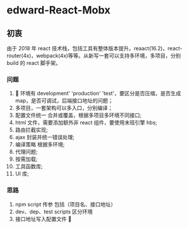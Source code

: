 # edward-React-Mobx

## 初衷

由于 2018 年 react 技术栈，包括工具有整体版本提升。reaact(16.2)，react-router(4x)，webpack(4x)等等。从新写一套可以支持多环境，多项目，分别 build 的 react 脚手架。

### 问题

1.   环境有 development' 'production' 'test'，要区分是否压缩，是否生成 map，是否可调试，后端接口地址的问题；
2.  多项目，一套架构可以多入口，分别编译；
3.  配置文件统一 合并或覆盖，根据多项目多环境不同接口;
4.  html 文件，需要添加额外非 react 组件，要使用末班引擎 hbs;
5.  路由拦截实现;
6.  ajax 封装并统一错误处理;
7.  编译策略 根据多环境;
8.  代理问题;
9.  按需加载;
10. 工具函数库;
11. UI 库;

### 思路

1.  npm script 传参 包括（项目名、接口地址）
2.  dev、dep、test scripts 区分环境
3.  接口地址写入配置文件 
